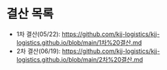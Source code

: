 # 결산 목록
* 1차 결산(05/22): https://github.com/kjj-logistics/kjj-logistics.github.io/blob/main/1차%20결산.md
* 2차 결산(06/19): https://github.com/kjj-logistics/kjj-logistics.github.io/blob/main/2차%20결산.md
